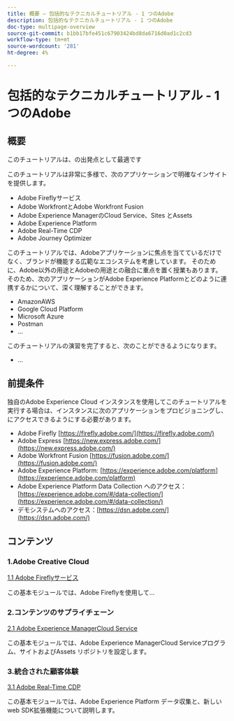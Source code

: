 ```yaml
---
title: 概要 – 包括的なテクニカルチュートリアル - 1 つのAdobe
description: 包括的なテクニカルチュートリアル - 1 つのAdobe
doc-type: multipage-overview
source-git-commit: b1bb17bfe451c67903424bd8da6716d0ad1c2cd3
workflow-type: tm+mt
source-wordcount: '281'
ht-degree: 4%

---
```


# 包括的なテクニカルチュートリアル - 1 つのAdobe

## 概要

このチュートリアルは、の出発点として最適です

このチュートリアルは非常に多様で、次のアプリケーションで明確なインサイトを提供します。

- Adobe Fireflyサービス
- Adobe WorkfrontとAdobe Workfront Fusion
- Adobe Experience ManagerのCloud Service、Sites とAssets
- Adobe Experience Platform
- Adobe Real-Time CDP
- Adobe Journey Optimizer


このチュートリアルでは、Adobeアプリケーションに焦点を当てているだけでなく、ブランドが機能する広範なエコシステムを考慮しています。 そのために、Adobe以外の用途とAdobeの用途との融合に重点を置く授業もあります。 そのため、次のアプリケーションがAdobe Experience Platformとどのように連携するかについて、深く理解することができます。

- AmazonAWS
- Google Cloud Platform
- Microsoft Azure
- Postman
- ...

このチュートリアルの演習を完了すると、次のことができるようになります。

- ...

## 前提条件

独自のAdobe Experience Cloud インスタンスを使用してこのチュートリアルを実行する場合は、インスタンスに次のアプリケーションをプロビジョニングし、にアクセスできるようにする必要があります。

- Adobe Firefly [https://firefly.adobe.com/](https://firefly.adobe.com/)
- Adobe Express [https://new.express.adobe.com/](https://new.express.adobe.com/)
- Adobe Workfront Fusion [https://fusion.adobe.com/](https://fusion.adobe.com/)
- Adobe Experience Platform: [https://experience.adobe.com/platform](https://experience.adobe.com/platform)
- Adobe Experience Platform Data Collection へのアクセス：[https://experience.adobe.com/#/data-collection/](https://experience.adobe.com/#/data-collection/)
- デモシステムへのアクセス：[https://dsn.adobe.com/](https://dsn.adobe.com/)

## コンテンツ

### 1.Adobe Creative Cloud

[1.1 Adobe Fireflyサービス](./modules/creative-cloud/module1.1/firefly-services.md)

この基本モジュールでは、Adobe Fireflyを使用して…

### 2.コンテンツのサプライチェーン

[2.1 Adobe Experience ManagerCloud Service](./modules/csc/module2.1/aemcs.md)

この基本モジュールでは、Adobe Experience ManagerCloud Serviceプログラム、サイトおよびAssets リポジトリを設定します。

### 3.統合された顧客体験

[3.1 Adobe Real-Time CDP](./modules/uce/module3.1/rtcdp.md)

この基本モジュールでは、Adobe Experience Platform データ収集と、新しい web SDK拡張機能について説明します。